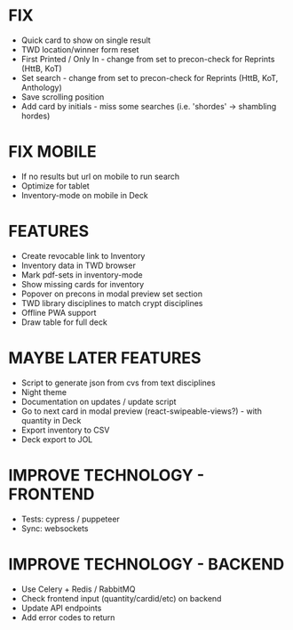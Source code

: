 # FIX
* Quick card to show on single result
* TWD location/winner form reset
* First Printed / Only In - change from set to precon-check for Reprints (HttB, KoT)
* Set search - change from set to precon-check for Reprints (HttB, KoT, Anthology)
* Save scrolling position
* Add card by initials - miss some searches (i.e. 'shordes' -> shambling hordes)

# FIX MOBILE
* If no results but url on mobile to run search
* Optimize for tablet
* Inventory-mode on mobile in Deck

# FEATURES
* Create revocable link to Inventory
* Inventory data in TWD browser
* Mark pdf-sets in inventory-mode
* Show missing cards for inventory
* Popover on precons in modal preview set section
* TWD library disciplines to match crypt disciplines
* Offline PWA support
* Draw table for full deck

# MAYBE LATER FEATURES
* Script to generate json from cvs from text disciplines
* Night theme
* Documentation on updates / update script
* Go to next card in modal preview (react-swipeable-views?) - with quantity in Deck
* Export inventory to CSV
* Deck export to JOL

# IMPROVE TECHNOLOGY - FRONTEND
* Tests: cypress / puppeteer
* Sync: websockets

# IMPROVE TECHNOLOGY - BACKEND
* Use Celery + Redis / RabbitMQ
* Check frontend input (quantity/cardid/etc) on backend
* Update API endpoints
* Add error codes to return
